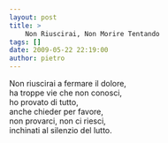 ```yaml
---
layout: post
title: >
    Non Riuscirai, Non Morire Tentando
tags: []
date: 2009-05-22 22:19:00
author: pietro
---
```

Non riuscirai a fermare il dolore,<br/>ha troppe vie che non conosci,<br/>ho provato di tutto,<br/>anche chieder per favore,<br/>non provarci, non ci riesci,<br/>inchinati al silenzio del lutto.
